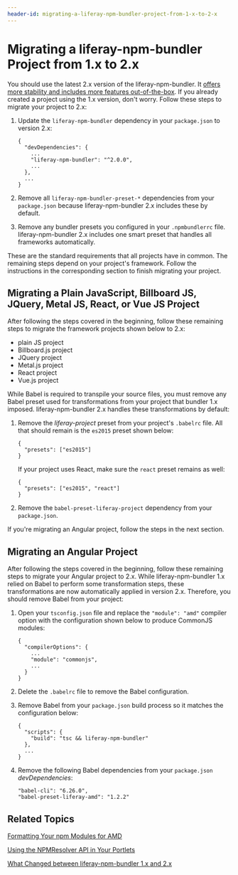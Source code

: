 ```yaml
---
header-id: migrating-a-liferay-npm-bundler-project-from-1-x-to-2-x
---
```


# Migrating a liferay-npm-bundler Project from 1.x to 2.x

You should use the latest 2.x version of the liferay-npm-bundler. It 
[offers more stability and includes more features out-of-the-box](/docs/7-1/reference/-/knowledge_base/r/changes-between-liferay-npm-bundler-1x-and-2x). 
If you already created a project using the 1.x version, don't worry. Follow
these steps to migrate your project to 2.x:

1.  Update the `liferay-npm-bundler` dependency in your `package.json` to 
    version 2.x:

        {
          "devDependencies": {
            ...
            "liferay-npm-bundler": "^2.0.0",
            ...
          },
          ...
        }

2.  Remove all `liferay-npm-bundler-preset-*` dependencies from your 
    `package.json` because liferay-npm-bundler 2.x includes these by default.

3.  Remove any bundler presets you configured in your `.npmbundlerrc` file. 
    liferay-npm-bundler 2.x includes one smart preset that handles all 
    frameworks automatically.

These are the standard requirements that all projects have in common. The 
remaining steps depend on your project's framework. Follow the instructions in 
the corresponding section to finish migrating your project. 

## Migrating a Plain JavaScript, Billboard JS, JQuery, Metal JS, React, or Vue JS Project

After following the steps covered in the beginning, follow these remaining steps 
to migrate the framework projects shown below to 2.x:

- plain JS project
- Billboard.js project
- JQuery project
- Metal.js project
- React project
- Vue.js project

While Babel is required to transpile your source files, you must remove any 
Babel preset used for transformations from your project that bundler 1.x 
imposed. liferay-npm-bundler 2.x handles these transformations by default:

1.  Remove the *liferay-project* preset from your project's `.babelrc` file. All 
    that should remain is the `es2015` preset shown below:

        {
          "presets": ["es2015"]
        }

    If your project uses React, make sure the `react` preset remains as well:
    
        {
          "presets": ["es2015", "react"]
        }

2.  Remove the `babel-preset-liferay-project` dependency from your 
    `package.json`.

If you're migrating an Angular project, follow the steps in the next section. 

## Migrating an Angular Project

After following the steps covered in the beginning, follow these remaining steps 
to migrate your Angular project to 2.x. While liferay-npm-bundler 1.x relied on 
Babel to perform some transformation steps, these transformations are now 
automatically applied in version 2.x. Therefore, you should remove Babel from 
your project:

1.  Open your `tsconfig.json` file and replace the `"module": "amd"` compiler 
    option with the configuration shown below to produce CommonJS modules:
    
        {
          "compilerOptions": {
            ...
            "module": "commonjs",
            ...
          }
        }

2.  Delete the `.babelrc` file to remove the Babel configuration.

3.  Remove Babel from your `package.json` build process so it matches the 
    configuration below:
    
        {
          "scripts": {
            "build": "tsc && liferay-npm-bundler"
          },
          ...
        }

4.  Remove the following Babel dependencies from your `package.json` 
    *devDependencies*:
    
        "babel-cli": "6.26.0",
        "babel-preset-liferay-amd": "1.2.2"

## Related Topics

[Formatting Your npm Modules for AMD](/docs/7-1/tutorials/-/knowledge_base/t/formatting-your-npm-modules-for-amd)

[Using the NPMResolver API in Your Portlets](/docs/7-1/tutorials/-/knowledge_base/t/using-the-npmresolver-api-in-your-portlets)

[What Changed between liferay-npm-bundler 1.x and 2.x](/docs/7-1/reference/-/knowledge_base/r/changes-between-liferay-npm-bundler-1x-and-2x)
